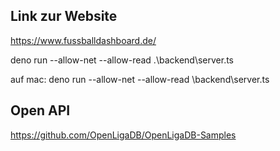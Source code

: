 ## Link zur Website ##
https://www.fussballdashboard.de/


deno run --allow-net --allow-read .\backend\server.ts

auf mac: deno run --allow-net --allow-read \backend\\server.ts

## Open API ##
https://github.com/OpenLigaDB/OpenLigaDB-Samples

